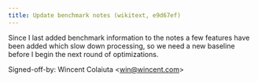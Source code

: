 ```yaml
---
title: Update benchmark notes (wikitext, e9d67ef)
---
```


Since I last added benchmark information to the notes a few features have been added which slow down processing, so we need a new baseline before I begin the next round of optimizations.

Signed-off-by: Wincent Colaiuta &lt;win@wincent.com&gt;
